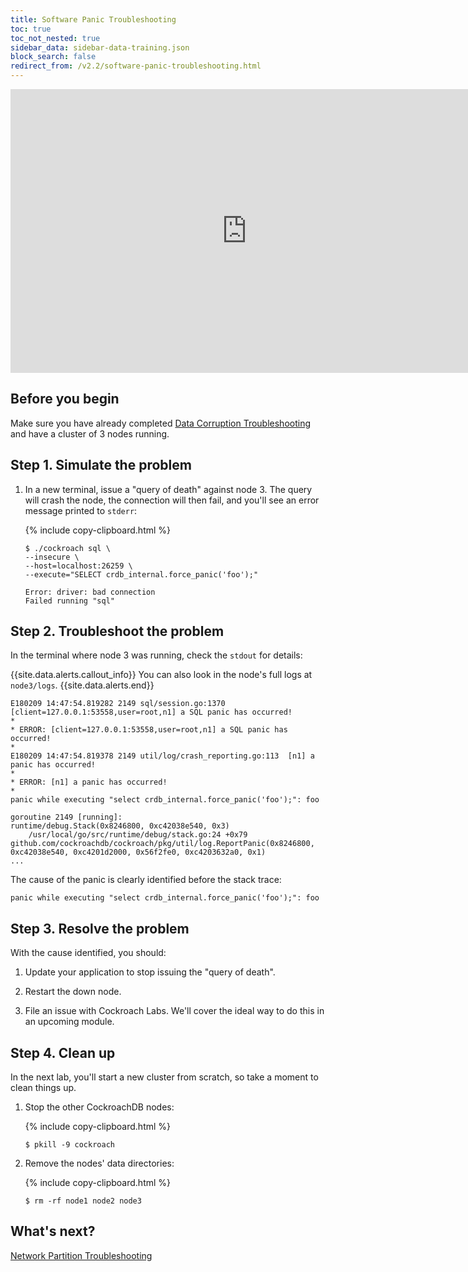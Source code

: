 ```yaml
---
title: Software Panic Troubleshooting
toc: true
toc_not_nested: true
sidebar_data: sidebar-data-training.json
block_search: false
redirect_from: /v2.2/software-panic-troubleshooting.html
---
```


<iframe src="https://docs.google.com/presentation/d/e/2PACX-1vRLVEmTRHybBudw4VySy16RQ8Udm8uE2bDzEdO5x2g2wY66TMxkGQYDEptIQR-L3FcsaGqgxVCSu9ut/embed?start=false&loop=false" frameborder="0" width="756" height="454" allowfullscreen="true" mozallowfullscreen="true" webkitallowfullscreen="true"></iframe>

<style>
  #toc ul:before {
    content: "Hands-on Lab"
  }
</style>

## Before you begin

Make sure you have already completed [Data Corruption Troubleshooting](data-corruption-troubleshooting.html) and have a cluster of 3 nodes running.

## Step 1. Simulate the problem

1. In a new terminal, issue a "query of death" against node 3. The query will crash the node, the connection will then fail, and you'll see an error message printed to `stderr`:

    {% include copy-clipboard.html %}
    ~~~ shell
    $ ./cockroach sql \
    --insecure \
    --host=localhost:26259 \
    --execute="SELECT crdb_internal.force_panic('foo');"
    ~~~

    ~~~
    Error: driver: bad connection
    Failed running "sql"
    ~~~

## Step 2. Troubleshoot the problem

In the terminal where node 3 was running, check the `stdout` for details:

{{site.data.alerts.callout_info}}
You can also look in the node's full logs at `node3/logs`.
{{site.data.alerts.end}}

~~~
E180209 14:47:54.819282 2149 sql/session.go:1370  [client=127.0.0.1:53558,user=root,n1] a SQL panic has occurred!
*
* ERROR: [client=127.0.0.1:53558,user=root,n1] a SQL panic has occurred!
*
E180209 14:47:54.819378 2149 util/log/crash_reporting.go:113  [n1] a panic has occurred!
*
* ERROR: [n1] a panic has occurred!
*
panic while executing "select crdb_internal.force_panic('foo');": foo

goroutine 2149 [running]:
runtime/debug.Stack(0x8246800, 0xc42038e540, 0x3)
	/usr/local/go/src/runtime/debug/stack.go:24 +0x79
github.com/cockroachdb/cockroach/pkg/util/log.ReportPanic(0x8246800, 0xc42038e540, 0xc4201d2000, 0x56f2fe0, 0xc4203632a0, 0x1)
...
~~~

The cause of the panic is clearly identified before the stack trace:

~~~
panic while executing "select crdb_internal.force_panic('foo');": foo
~~~

## Step 3. Resolve the problem

With the cause identified, you should:

1. Update your application to stop issuing the "query of death".

2. Restart the down node.

3. File an issue with Cockroach Labs. We'll cover the ideal way to do this in an upcoming module.

## Step 4. Clean up

In the next lab, you'll start a new cluster from scratch, so take a moment to clean things up.

1. Stop the other CockroachDB nodes:

    {% include copy-clipboard.html %}
    ~~~ shell
    $ pkill -9 cockroach
    ~~~

2. Remove the nodes' data directories:

    {% include copy-clipboard.html %}
    ~~~ shell
    $ rm -rf node1 node2 node3
    ~~~

## What's next?

[Network Partition Troubleshooting](network-partition-troubleshooting.html)
